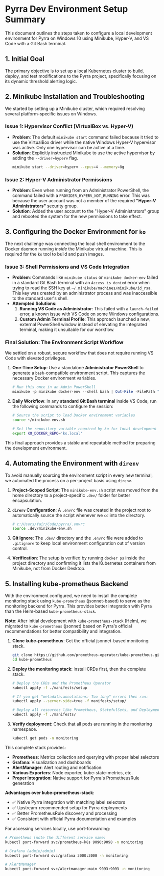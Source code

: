 # Pyrra Dev Environment Setup Summary

This document outlines the steps taken to configure a local development environment for Pyrra on Windows 10 using Minikube, Hyper-V, and VS Code with a Git Bash terminal.

## 1. Initial Goal

The primary objective is to set up a local Kubernetes cluster to build, deploy, and test modifications to the Pyrra project, specifically focusing on its dynamic threshold alerting logic.

## 2. Minikube Installation and Troubleshooting

We started by setting up a Minikube cluster, which required resolving several platform-specific issues on Windows.

### Issue 1: Hypervisor Conflict (VirtualBox vs. Hyper-V)

*   **Problem**: The default `minikube start` command failed because it tried to use the VirtualBox driver while the native Windows Hyper-V hypervisor was active. Only one hypervisor can be active at a time.
*   **Solution**: Explicitly instructed Minikube to use the active hypervisor by adding the `--driver=hyperv` flag.
    ```sh
    minikube start --driver=hyperv --cpus=4 --memory=8g
    ```

### Issue 2: Hyper-V Administrator Permissions

*   **Problem**: Even when running from an Administrator PowerShell, the command failed with a `PROVIDER_HYPERV_NOT_RUNNING` error. This was because the user account was not a member of the required **"Hyper-V Administrators"** security group.
*   **Solution**: Added the user account to the "Hyper-V Administrators" group and rebooted the system for the new permissions to take effect.

## 3. Configuring the Docker Environment for `ko`

The next challenge was connecting the local shell environment to the Docker daemon running *inside* the Minikube virtual machine. This is required for the `ko` tool to build and push images.

### Issue 3: Shell Permissions and VS Code Integration

*   **Problem**: Commands like `minikube status` or `minikube docker-env` failed in a standard Git Bash terminal with an `Access is denied` error when trying to read the SSH key at `~/.minikube/machines/minikube/id_rsa`. This key was created by an administrator process and was inaccessible to the standard user's shell.
*   **Attempted Solutions**:
    1.  **Running VS Code as Administrator**: This failed with a `launch-failed` error, a known issue with VS Code on some Windows configurations.
    2.  **Custom Admin Terminal Profile**: This approach launched a new, external PowerShell window instead of elevating the integrated terminal, making it unsuitable for our workflow.

### Final Solution: The Environment Script Workflow

We settled on a robust, secure workflow that does not require running VS Code with elevated privileges.

1.  **One-Time Setup**: Use a standalone **Administrator PowerShell** to generate a `bash`-compatible environment script. This captures the necessary Docker environment variables.
    ```powershell
    # Run this once in an Admin PowerShell
    minikube -p minikube docker-env --shell bash | Out-File -FilePath "$HOME\minikube-env.sh"
    ```

2.  **Daily Workflow**: In any **standard Git Bash terminal** inside VS Code, run the following commands to configure the session:
    ```bash
    # Source the script to load Docker environment variables
    source ~/minikube-env.sh

    # Set the repository variable required by ko for local development
    export KO_DOCKER_REPO='ko.local'
    ```

This final approach provides a stable and repeatable method for preparing the development environment.

## 4. Automating the Environment with `direnv`

To avoid manually sourcing the environment script in every new terminal, we automated the process on a per-project basis using `direnv`.

1.  **Project-Scoped Script**: The `minikube-env.sh` script was moved from the home directory to a project-specific `.dev/` folder for better encapsulation.

2.  **`direnv` Configuration**: A `.envrc` file was created in the project root to automatically source the script whenever we `cd` into the directory.
    ```bash
    # c:/Users/Yair/Code/pyrra/.envrc
    source .dev/minikube-env.sh
    ```

3.  **Git Ignore**: The `.dev/` directory and the `.envrc` file were added to `.gitignore` to keep local environment configuration out of version control.

4.  **Verification**: The setup is verified by running `docker ps` inside the project directory and confirming it lists the Kubernetes containers from Minikube, not from Docker Desktop.

## 5. Installing kube-prometheus Backend

With the environment configured, we need to install the complete monitoring stack using `kube-prometheus` (jsonnet-based) to serve as the monitoring backend for Pyrra. This provides better integration with Pyrra than the Helm-based `kube-prometheus-stack`.

**Note**: After initial development with `kube-prometheus-stack` (Helm), we migrated to `kube-prometheus` (jsonnet) based on Pyrra's official recommendations for better compatibility and integration.

1.  **Clone kube-prometheus**: Get the official jsonnet-based monitoring stack.
    ```bash
    git clone https://github.com/prometheus-operator/kube-prometheus.git
    cd kube-prometheus
    ```

2.  **Deploy the monitoring stack**: Install CRDs first, then the complete stack.
    ```bash
    # Deploy the CRDs and the Prometheus Operator
    kubectl apply -f ./manifests/setup

    # If you get "metadata.annotations: Too long" errors then run:
    kubectl apply --server-side=true -f manifests/setup/
    
    # Deploy all resources like Prometheus, StatefulSets, and Deployments
    kubectl apply -f ./manifests/
    ```

3.  **Verify deployment**: Check that all pods are running in the monitoring namespace.
    ```bash
    kubectl get pods -n monitoring
    ```

This complete stack provides:
- **Prometheus**: Metrics collection and querying with proper label selectors
- **Grafana**: Visualization and dashboards  
- **AlertManager**: Alert routing and notification
- **Various Exporters**: Node exporter, kube-state-metrics, etc.
- **Proper Integration**: Native support for Pyrra's PrometheusRule generation

**Advantages over kube-prometheus-stack**:
- ✅ Native Pyrra integration with matching label selectors
- ✅ Upstream-recommended setup for Pyrra deployments
- ✅ Better PrometheusRule discovery and processing
- ✅ Consistent with official Pyrra documentation and examples

For accessing services locally, use port-forwarding:
```bash
# Prometheus (note the different service name)
kubectl port-forward svc/prometheus-k8s 9090:9090 -n monitoring

# Grafana (admin/admin)  
kubectl port-forward svc/grafana 3000:3000 -n monitoring

# AlertManager
kubectl port-forward svc/alertmanager-main 9093:9093 -n monitoring
```
